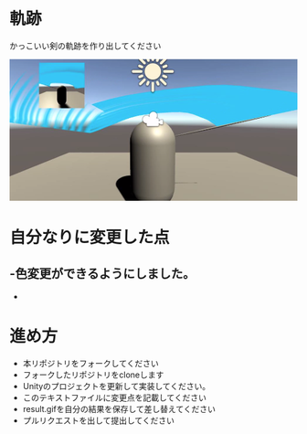 # 軌跡
かっこいい剣の軌跡を作り出してください

![結果画像](result.png)

# 自分なりに変更した点
-色変更ができるようにしました。
-
-

# 進め方

- 本リポジトリをフォークしてください
- フォークしたリポジトリをcloneします
- Unityのプロジェクトを更新して実装してください。
- このテキストファイルに変更点を記載してください
- result.gifを自分の結果を保存して差し替えてください
- プルリクエストを出して提出してください
